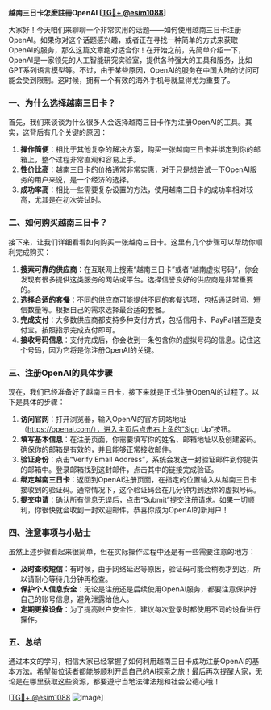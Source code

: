 **越南三日卡怎麽註冊OpenAI [[TG💪+ @esim1088](https://t.me/s/esim1088)]**

大家好！今天咱们来聊聊一个非常实用的话题——如何使用越南三日卡注册OpenAI。如果你对这个话题感兴趣，或者正在寻找一种简单的方式来获取OpenAI的服务，那么这篇文章绝对适合你！在开始之前，先简单介绍一下，OpenAI是一家领先的人工智能研究实验室，提供各种强大的工具和服务，比如GPT系列语言模型等。不过，由于某些原因，OpenAI的服务在中国大陆的访问可能会受到限制。这时候，拥有一个有效的海外手机号就显得尤为重要了。

### 一、为什么选择越南三日卡？

首先，我们来谈谈为什么很多人会选择越南三日卡作为注册OpenAI的工具。其实，这背后有几个关键的原因：

1. **操作简便**：相比于其他复杂的解决方案，购买一张越南三日卡并绑定到你的邮箱上，整个过程非常直观和容易上手。
2. **性价比高**：越南三日卡的价格通常非常实惠，对于只是想尝试一下OpenAI服务的用户来说，是一个经济的选择。
3. **成功率高**：相比一些需要复杂设置的方法，使用越南三日卡的成功率相对较高，尤其是在初次尝试时。

### 二、如何购买越南三日卡？

接下来，让我们详细看看如何购买一张越南三日卡。这里有几个步骤可以帮助你顺利完成购买：

1. **搜索可靠的供应商**：在互联网上搜索“越南三日卡”或者“越南虚拟号码”，你会发现有很多提供这类服务的网站或平台。选择信誉良好的供应商是非常重要的。
2. **选择合适的套餐**：不同的供应商可能提供不同的套餐选项，包括通话时间、短信数量等。根据自己的需求选择最合适的套餐。
3. **完成支付**：大多数供应商都支持多种支付方式，包括信用卡、PayPal甚至是支付宝。按照指示完成支付即可。
4. **接收号码信息**：支付完成后，你会收到一条包含你的虚拟号码的信息。记住这个号码，因为它将是你注册OpenAI的关键。

### 三、注册OpenAI的具体步骤

现在，我们已经准备好了越南三日卡，接下来就是正式注册OpenAI的过程了。以下是具体的步骤：

1. **访问官网**：打开浏览器，输入OpenAI的官方网站地址（https://openai.com/），进入主页后点击右上角的“Sign Up”按钮。
2. **填写基本信息**：在注册页面，你需要填写你的姓名、邮箱地址以及创建密码。确保你的邮箱是有效的，并且能够正常接收邮件。
3. **验证身份**：点击“Verify Email Address”，系统会发送一封验证邮件到你提供的邮箱中。登录邮箱找到这封邮件，点击其中的链接完成验证。
4. **绑定越南三日卡**：返回到OpenAI注册页面，在指定的位置输入从越南三日卡接收到的验证码。通常情况下，这个验证码会在几分钟内到达你的虚拟号码。
5. **提交申请**：确认所有信息无误后，点击“Submit”提交注册请求。如果一切顺利，你很快就会收到一封欢迎邮件，恭喜你成为OpenAI的新用户！

### 四、注意事项与小贴士

虽然上述步骤看起来很简单，但在实际操作过程中还是有一些需要注意的地方：

- **及时查收短信**：有时候，由于网络延迟等原因，验证码可能会稍晚才到达，所以请耐心等待几分钟再检查。
- **保护个人信息安全**：无论是注册还是后续使用OpenAI服务，都要注意保护好自己的账号信息，避免泄露给他人。
- **定期更换设备**：为了提高账户安全性，建议每次登录时都使用不同的设备进行操作。

### 五、总结

通过本文的学习，相信大家已经掌握了如何利用越南三日卡成功注册OpenAI的基本方法。希望每位读者都能够顺利开启自己的AI探索之旅！最后再次提醒大家，无论是在哪里获取这些资源，都要遵守当地法律法规和社会公德心哦！

[[TG💪+ @esim1088](https://t.me/s/esim1088) ![Image](https://i.postimg.cc/4NQfJmqS/Snipaste-2025-05-13-00-14-12.png)]